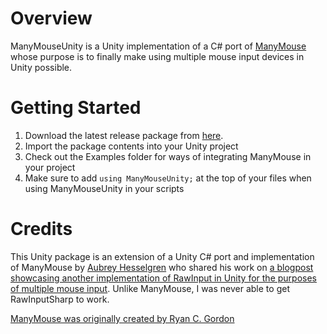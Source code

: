 # Overview
ManyMouseUnity is a Unity implementation of a C# port of [ManyMouse](https://icculus.org/manymouse/) whose purpose is to finally make using multiple mouse input devices in Unity possible.

# Getting Started
1. Download the latest release package from [here](https://github.com/jackyyang09/Many-Mouse-Unity/releases).
2. Import the package contents into your Unity project
3. Check out the Examples folder for ways of integrating ManyMouse in your project
4. Make sure to add `using ManyMouseUnity;` at the top of your files when using ManyMouseUnity in your scripts

# Credits 
This Unity package is an extension of a Unity C# port and implementation of ManyMouse by [Aubrey Hesselgren](https://github.com/HilariousCow) who shared his work on [a blogpost showcasing another implementation of RawInput in Unity for the purposes of multiple mouse input](https://alastaira.wordpress.com/2015/08/04/multiple-mice-input-in-unity/). Unlike ManyMouse, I was never able to get RawInputSharp to work.

[ManyMouse was originally created by Ryan C. Gordon](https://github.com/icculus/manymouse)

